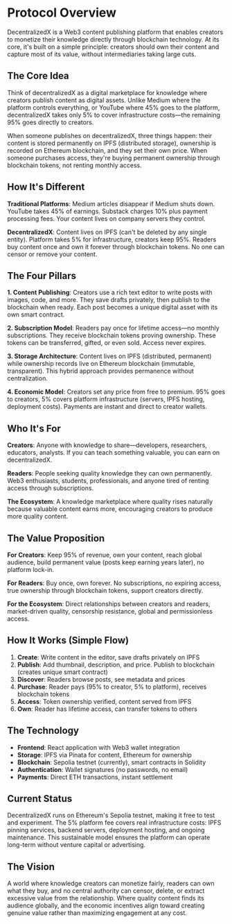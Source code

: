 # Protocol Overview

DecentralizedX is a Web3 content publishing platform that enables creators to monetize their knowledge directly through blockchain technology. At its core, it's built on a simple principle: creators should own their content and capture most of its value, without intermediaries taking large cuts.

## The Core Idea

Think of decentralizedX as a digital marketplace for knowledge where creators publish content as digital assets. Unlike Medium where the platform controls everything, or YouTube where 45% goes to the platform, decentralizedX takes only 5% to cover infrastructure costs—the remaining 95% goes directly to creators.

When someone publishes on decentralizedX, three things happen: their content is stored permanently on IPFS (distributed storage), ownership is recorded on Ethereum blockchain, and they set their own price. When someone purchases access, they're buying permanent ownership through blockchain tokens, not renting monthly access.

## How It's Different

**Traditional Platforms**: Medium articles disappear if Medium shuts down. YouTube takes 45% of earnings. Substack charges 10% plus payment processing fees. Your content lives on company servers they control.

**DecentralizedX**: Content lives on IPFS (can't be deleted by any single entity). Platform takes 5% for infrastructure, creators keep 95%. Readers buy content once and own it forever through blockchain tokens. No one can censor or remove your content.

## The Four Pillars

**1. Content Publishing**: Creators use a rich text editor to write posts with images, code, and more. They save drafts privately, then publish to the blockchain when ready. Each post becomes a unique digital asset with its own smart contract.

**2. Subscription Model**: Readers pay once for lifetime access—no monthly subscriptions. They receive blockchain tokens proving ownership. These tokens can be transferred, gifted, or even sold. Access never expires.

**3. Storage Architecture**: Content lives on IPFS (distributed, permanent) while ownership records live on Ethereum blockchain (immutable, transparent). This hybrid approach provides permanence without centralization.

**4. Economic Model**: Creators set any price from free to premium. 95% goes to creators, 5% covers platform infrastructure (servers, IPFS hosting, deployment costs). Payments are instant and direct to creator wallets.

## Who It's For

**Creators**: Anyone with knowledge to share—developers, researchers, educators, analysts. If you can teach something valuable, you can earn on decentralizedX.

**Readers**: People seeking quality knowledge they can own permanently. Web3 enthusiasts, students, professionals, and anyone tired of renting access through subscriptions.

**The Ecosystem**: A knowledge marketplace where quality rises naturally because valuable content earns more, encouraging creators to produce more quality content.

## The Value Proposition

**For Creators**: Keep 95% of revenue, own your content, reach global audience, build permanent value (posts keep earning years later), no platform lock-in.

**For Readers**: Buy once, own forever. No subscriptions, no expiring access, true ownership through blockchain tokens, support creators directly.

**For the Ecosystem**: Direct relationships between creators and readers, market-driven quality, censorship resistance, global and permissionless access.

## How It Works (Simple Flow)

1. **Create**: Write content in the editor, save drafts privately on IPFS
2. **Publish**: Add thumbnail, description, and price. Publish to blockchain (creates unique smart contract)
3. **Discover**: Readers browse posts, see metadata and prices
4. **Purchase**: Reader pays (95% to creator, 5% to platform), receives blockchain tokens
5. **Access**: Token ownership verified, content served from IPFS
6. **Own**: Reader has lifetime access, can transfer tokens to others

## The Technology

- **Frontend**: React application with Web3 wallet integration
- **Storage**: IPFS via Pinata for content, Ethereum for ownership
- **Blockchain**: Sepolia testnet (currently), smart contracts in Solidity
- **Authentication**: Wallet signatures (no passwords, no email)
- **Payments**: Direct ETH transactions, instant settlement

## Current Status

DecentralizedX runs on Ethereum's Sepolia testnet, making it free to test and experiment. The 5% platform fee covers real infrastructure costs: IPFS pinning services, backend servers, deployment hosting, and ongoing maintenance. This sustainable model ensures the platform can operate long-term without venture capital or advertising.

## The Vision

A world where knowledge creators can monetize fairly, readers can own what they buy, and no central authority can censor, delete, or extract excessive value from the relationship. Where quality content finds its audience globally, and the economic incentives align toward creating genuine value rather than maximizing engagement at any cost.

